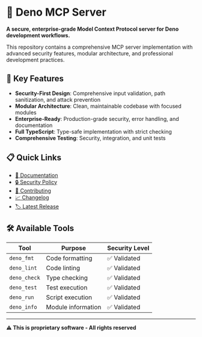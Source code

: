 # 🦕 Deno MCP Server

**A secure, enterprise-grade Model Context Protocol server for Deno development workflows.**

This repository contains a comprehensive MCP server implementation with advanced security features, modular architecture, and professional development practices.

## 🚀 Key Features

- **Security-First Design**: Comprehensive input validation, path sanitization, and attack prevention
- **Modular Architecture**: Clean, maintainable codebase with focused modules
- **Enterprise-Ready**: Production-grade security, error handling, and documentation
- **Full TypeScript**: Type-safe implementation with strict checking
- **Comprehensive Testing**: Security, integration, and unit tests

## 📋 Quick Links

- [📖 Documentation](README.md)
- [🔒 Security Policy](.github/SECURITY.md)
- [🤝 Contributing](.github/CONTRIBUTING.md)
- [📈 Changelog](CHANGELOG.md)
- [🏷️ Latest Release](https://github.com/emmettirl/deno-mcp-server/releases/latest)

## 🛠️ Available Tools

| Tool | Purpose | Security Level |
|------|---------|----------------|
| `deno_fmt` | Code formatting | ✅ Validated |
| `deno_lint` | Code linting | ✅ Validated |
| `deno_check` | Type checking | ✅ Validated |
| `deno_test` | Test execution | ✅ Validated |
| `deno_run` | Script execution | ✅ Validated |
| `deno_info` | Module information | ✅ Validated |

---

**⚠️ This is proprietary software - All rights reserved**